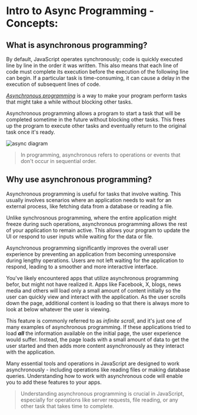 # Intro to Async Programming - Concepts:
## What is asynchronous programming?
By default, JavaScript operates synchronously; code is quickly executed line by line in the order it was written. This also means that each line of code must complete its execution before the execution of the following line can begin. If a particular task is time-consuming, it can cause a delay in the execution of subsequent lines of code. 

[*Asynchronous programming*](https://developer.mozilla.org/en-US/docs/Learn/JavaScript/Asynchronous/Introducing) is a way to make your program perform tasks that might take a while without blocking other tasks.

Asynchronous programming allows a program to start a task that will be completed sometime in the future without blocking other tasks. This frees up the program to execute other tasks and eventually return to the original task once it's ready. 

![async diagram](https://pages.git.generalassemb.ly/modular-curriculum-all-courses/intro-to-asynchronous-programming/concepts/assets/sync-vs-async.png)
> In programming, asynchronous refers to operations or events that don't occur in sequential order.

## Why use asynchronous programming?
Asynchronous programming is useful for tasks that involve waiting. This usually involves scenarios where an application needs to wait for an external process, like fetching data from a database or reading a file. 

Unlike synchrosnous programming, where the entire application might freeze during such operations, asynchronous programming allows the rest of your application to remain active. This allows your program to update the UI or respond to user inputs while waiting for the data or file. 

Asynchronous programming significantly improves the overall user experience by preventing an application from becoming unresponsive during lengthy operations. Users are not left waiting for the application to respond, leading to a smoother and more interactive interface. 

You've likely encountered apps that utilize asynchronous programming befor, but might not have realized it. Apps like Facebook, X, blogs, news media and others will load only a small amount of content initially so the user can quickly view and interact with the application. As the user scrolls down the page, additional content is loading so that there is always more to look at below whatever the user is viewing. 

This feature is commonly referred to as *infinite scroll*, and it's just one of many examples of asynchronous programming. If these applications tried to load ***all*** the information available on the initial page, the user experience would suffer. Instead, the page loads with a small amount of data to get the user started and then adds more content asynchronously as they interact with the application. 

Many essential tools and operations in JavaScript are designed to work asynchronously - including operations like reading files or making database queries. Understanding how to work with asynchronous code will enable you to add these features to your apps. 

> Understanding asynchronous programming is crucial in JavaScript, especially for operations like server requests, file reading, or any other task that takes time to complete. 